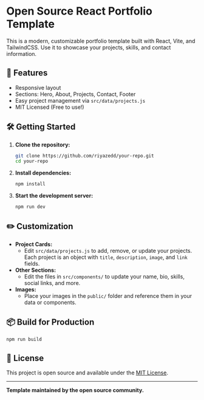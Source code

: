 # Open Source React Portfolio Template

This is a modern, customizable portfolio template built with React, Vite, and TailwindCSS. Use it to showcase your projects, skills, and contact information.

## 🚀 Features
- Responsive layout
- Sections: Hero, About, Projects, Contact, Footer
- Easy project management via `src/data/projects.js`
- MIT Licensed (Free to use!)

## 🛠️ Getting Started

1. **Clone the repository:**
   ```sh
   git clone https://github.com/riyazedd/your-repo.git
   cd your-repo
   ```
2. **Install dependencies:**
   ```sh
   npm install
   ```
3. **Start the development server:**
   ```sh
   npm run dev
   ```

## ✏️ Customization

- **Project Cards:**
  - Edit `src/data/projects.js` to add, remove, or update your projects. Each project is an object with `title`, `description`, `image`, and `link` fields.
- **Other Sections:**
  - Edit the files in `src/components/` to update your name, bio, skills, social links, and more.
- **Images:**
  - Place your images in the `public/` folder and reference them in your data or components.

## 📦 Build for Production

```sh
npm run build
```

## 📄 License

This project is open source and available under the [MIT License](LICENSE).

---
**Template maintained by the open source community.**